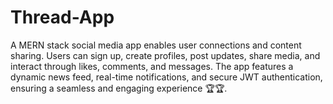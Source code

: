 # Thread-App
A MERN stack social media app enables user connections and content sharing. Users can sign up, create profiles, post updates, share media, and interact through likes, comments, and messages. The app features a dynamic news feed, real-time notifications, and secure JWT authentication, ensuring a seamless and engaging experience 🏆🏆.

